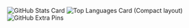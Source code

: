 ![GitHub Stats Card](https://github-readme-stats.vercel.app/api?username=m1chael-k1ske&show_icons=true)
![Top Languages Card (Compact layout)](https://github-readme-stats.vercel.app/api/top-langs/?username=m1chael-k1ske&layout=compact)
![GitHub Extra Pins](https://github-readme-stats.vercel.app/api/pin/?username=m1chael-k1ske&repo=sample)
